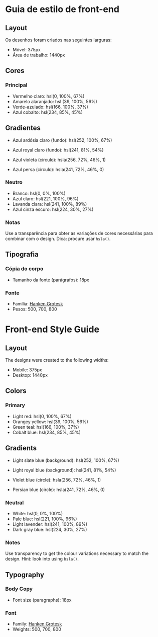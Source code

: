 # Guia de estilo de front-end

## Layout

Os desenhos foram criados nas seguintes larguras:

- Móvel: 375px
- Área de trabalho: 1440px

## Cores

### Principal

- Vermelho claro: hsl(0, 100%, 67%)
- Amarelo alaranjado: hsl (39, 100%, 56%)
- Verde-azulado: hsl(166, 100%, 37%)
- Azul cobalto: hsl(234, 85%, 45%)

## Gradientes

- Azul ardósia claro (fundo): hsl(252, 100%, 67%)
- Azul royal claro (fundo): hsl(241, 81%, 54%)

- Azul violeta (círculo): hsla(256, 72%, 46%, 1)
- Azul persa (círculo): hsla(241, 72%, 46%, 0)

### Neutro

- Branco: hsl(0, 0%, 100%)
- Azul claro: hsl(221, 100%, 96%)
- Lavanda clara: hsl(241, 100%, 89%)
- Azul cinza escuro: hsl(224, 30%, 27%)

### Notas

Use a transparência para obter as variações de cores necessárias para combinar com o design. Dica: procure usar `hsla()`.

## Tipografia

### Cópia do corpo

- Tamanho da fonte (parágrafos): 18px

### Fonte

- Família: [Hanken Grotesk](https://fonts.google.com/specimen/Hanken+Grotesk)
- Pesos: 500, 700, 800

# Front-end Style Guide

## Layout

The designs were created to the following widths:

- Mobile: 375px
- Desktop: 1440px

## Colors

### Primary

- Light red: hsl(0, 100%, 67%)
- Orangey yellow: hsl(39, 100%, 56%)
- Green teal: hsl(166, 100%, 37%)
- Cobalt blue: hsl(234, 85%, 45%)

## Gradients

- Light slate blue (background): hsl(252, 100%, 67%)
- Light royal blue (background): hsl(241, 81%, 54%)

- Violet blue (circle): hsla(256, 72%, 46%, 1)
- Persian blue (circle): hsla(241, 72%, 46%, 0)

### Neutral

- White: hsl(0, 0%, 100%)
- Pale blue: hsl(221, 100%, 96%)
- Light lavender: hsl(241, 100%, 89%)
- Dark gray blue: hsl(224, 30%, 27%)

### Notes

Use transparency to get the colour variations necessary to match the design. Hint: look into using `hsla()`.

## Typography

### Body Copy

- Font size (paragraphs): 18px

### Font

- Family: [Hanken Grotesk](https://fonts.google.com/specimen/Hanken+Grotesk)
- Weights: 500, 700, 800
